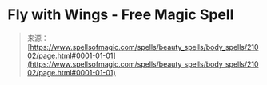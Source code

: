 <!--yml

category: 未分类

date: 2024-06-12 19:04:15

-->

# Fly with Wings - Free Magic Spell

> 来源：[https://www.spellsofmagic.com/spells/beauty_spells/body_spells/21002/page.html#0001-01-01](https://www.spellsofmagic.com/spells/beauty_spells/body_spells/21002/page.html#0001-01-01)
